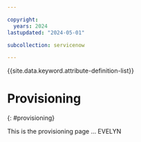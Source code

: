 ```yaml
---

copyright:
  years: 2024
lastupdated: "2024-05-01"

subcollection: servicenow

---
```


{{site.data.keyword.attribute-definition-list}}

# Provisioning
{: #provisioning}

This is the provisioning page ... EVELYN




